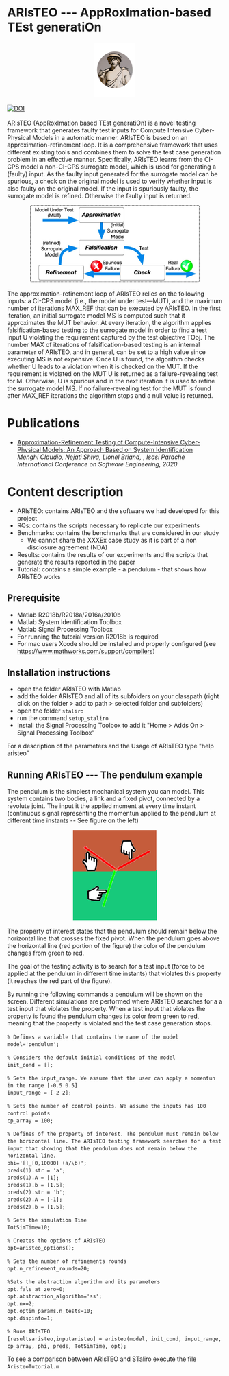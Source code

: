 # ARIsTEO --- AppRoxImation-based TEst generatiOn

<p align="center">
<img src="./Logo.png" alt="ARIsTEO logo" width="96">
</p>

[![DOI](https://zenodo.org/badge/DOI/10.5281/zenodo.3677209.svg)](https://doi.org/10.5281/zenodo.3677209)
<br/>
<br/>
ARIsTEO (AppRoxImation based TEst generatiOn) is a novel testing framework that generates faulty test inputs for Compute Intensive Cyber-Physical Models in a automatic manner. ARIsTEO is based on an approximation-refinement loop.
It is a comprehensive framework that uses different existing tools and combines them to solve the test case generation problem in an effective manner.
Specifically, ARIsTEO learns from the CI-CPS model a non-CI-CPS surrogate model, which is used for generating a (faulty) input.
As the faulty input generated for the surrogate model can be spurious, a check on the original model is used to verify whether input is also faulty on the original model. If the input is spuriously faulty, the surrogate model is refined. Otherwise the faulty input is returned.

<p align="center">
<img src="./approach.jpg" alt="ARIsTEO" width="396">
</p>

The approximation-refinement loop of ARIsTEO relies on the following inputs: a CI-CPS model  (i.e., the model under test—MUT), and the maximum number of iterations MAX_REF that can be executed by ARIsTEO. In the first iteration, an initial surrogate model MS is computed such that it approximates the MUT behavior. At every iteration, the algorithm applies falsification-based testing to the surrogate model in order to find a test input U violating the requirement captured by the test objective TObj. The number MAX of iterations of falsification-based testing is an internal parameter of ARIsTEO, and in general, can be set to a high value since executing MS is not expensive. Once U is found, the algorithm checks whether U leads to a violation when it is checked on the MUT. If the requirement is violated on the MUT U is returned as a failure-revealing test for M. Otherwise, U is spurious and in the next iteration it is used to refine the surrogate model MS. If no failure-revealing test for the MUT is found after MAX_REF iterations the algorithm stops and a null value is returned.

# Publications
- <a href="https://orbilu.uni.lu/handle/10993/41562">Approximation-Refinement Testing of Compute-Intensive Cyber-Physical Models: An Approach Based on System Identification</a><br/>
<i>Menghi Claudio, Nejati Shiva, Lionel Briand, , Isasi Parache<br/>
International Conference on Software Engineering, 2020 <br/>
</i>

# Content description
- ARIsTEO: contains ARIsTEO and the software we had developed for this project
- RQs: contains the scripts necessary to replicate our experiments
- Benchmarks: contains the benchmarks that are considered in our study
    * We cannot share the XXXEx case study as it is part of a non disclosure agreement (NDA)
- Results: contains the results of our experiments and the scripts that generate the results reported in the paper
- Tutorial: contains a simple example - a pendulum -  that shows how ARIsTEO works

## Prerequisite
- Matlab R2018b/R2018a/2016a/2010b
- Matlab System Identification Toolbox
- Matlab Signal Processing Toolbox
- For running the tutorial version R2018b is required
- For mac users Xcode should be installed and properly configured (see https://www.mathworks.com/support/compilers)

## Installation instructions
- open the folder ARIsTEO with Matlab
- add the folder ARIsTEO and all of its subfolders on your classpath (right click on the folder > add to path > selected folder and subfolders)
- open the folder ``staliro``
- run the command ``setup_staliro``
- Install the Signal Processing Toolbox to add it "Home > Adds On > Signal Processing Toolbox"

For a description of the parameters and the Usage of ARIsTEO type "help aristeo"  

## Running ARIsTEO --- The pendulum example
The pendulum is the simplest mechanical system you can model. This system contains two bodies, a link and a fixed pivot, connected by a revolute joint.
The input it the applied moment at every time instant (continuous signal representing the momentun applied to the pendulum at different time instants -- See figure on the left)

<p align="center">
<img src="./SatViol.png" alt="ARIsTEO logo" width="196">
</>

The property of interest states that the pendulum should remain below the horizontal line that crosses the fixed pivot. When the pendulum goes above the horizontal line (red portion of the figure) the color of the pendulum changes from green to red. <br/>

The goal of the testing activity is to search for a test input (force to be applied at the pendulum in different time instants) that violates this property (it reaches the red part of the figure).


By running the following commands a pendulum will be shown on the screen. Different simulations are performed where ARIsTEO searches for a a test input that violates the property. When a test input that violates the property is found  the pendulum changes its color from green to red, meaning that the property is violated and the test case generation stops.


``% Defines a variable that contains the name of the model``<br/>
``model='pendulum';``<br/>

``% Considers the default initial conditions of the model``<br/>
``init_cond = [];``<br/>

``% Sets the input_range. We assume that the user can apply a momentun in the range [-0.5 0.5]``<br/>
``input_range = [-2 2];``<br/>

``% Sets the number of control points. We assume the inputs has 100 control points``<br/>
``cp_array = 100;``

``% Defines of the property of interest. The pendulum must remain below the horizontal line. The ARIsTEO testing framework searches for a test input that showing that the pendulum does not remain below the horizontal line. ``<br/>
``phi='[]_[0,10000] (a/\b)';``<br/>
``preds(1).str = 'a';``<br/>
``preds(1).A = [1];``<br/>
``preds(1).b = [1.5];``<br/>
``preds(2).str = 'b';``<br/>
``preds(2).A = [-1];``<br/>
``preds(2).b = [1.5];``<br/>

``% Sets the simulation Time``<br/>
``TotSimTime=10;``<br/>

``% Creates the options of ARIsTEO``<br/>
``opt=aristeo_options();``<br/>

``% Sets the number of refinements rounds``<br/>
``opt.n_refinement_rounds=20;``<br/>

``%Sets the abstraction algorithm and its parameters``<br/>
``opt.fals_at_zero=0;``<br/>
``opt.abstraction_algorithm='ss';``<br/>
``opt.nx=2;``<br/>
``opt.optim_params.n_tests=10;``<br/>
``opt.dispinfo=1;``<br/>

``% Runs ARIsTEO``<br/>
``[resultsaristeo,inputaristeo] = aristeo(model, init_cond, input_range, cp_array, phi, preds, TotSimTime, opt);``<br/>




To see a comparison between ARIsTEO and STaliro execute the file ``AristeoTutorial.m``
